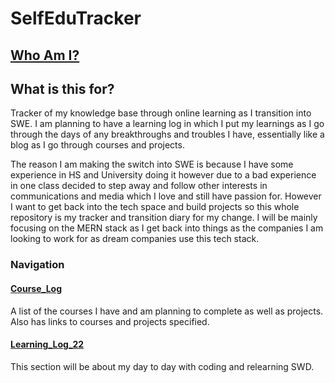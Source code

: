 # SelfEduTracker

## [Who Am I?](https://github.com/rulerrobin/rulerrobin)

## What is this for?

Tracker of my knowledge base through online learning as I transition into SWE. I am planning to have a learning log in which I put my learnings as I go through the days of any breakthroughs and troubles I have, essentially like a blog as I go through courses and projects. 

The reason I am making the switch into SWE is because I have some experience in HS and University doing it however due to a bad experience in one class decided to step away and follow other interests in communications and media which I love and still have passion for. However I want to get back into the tech space and build projects so this whole repository is my tracker and transition diary for my change. I will be mainly focusing on the MERN stack as I get back into things as the companies I am looking to work for as dream companies use this tech stack. 

### Navigation

#### [Course_Log](https://github.com/rulerrobin/SelfEduTracker/blob/main/Course_Log.md)

A list of the courses I have and am planning to complete as well as projects. Also has links to courses and projects specified.

#### [Learning_Log_22](https://github.com/rulerrobin/SelfEduTracker/blob/main/Learning_Log.md)

This section will be about my day to day with coding and relearning SWD. 
